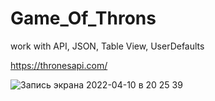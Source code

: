 # Game_Of_Throns

work with API, JSON, Table View, UserDefaults

https://thronesapi.com/


![Запись экрана 2022-04-10 в 20 25 39](https://user-images.githubusercontent.com/81037313/162631773-08c09131-bf59-4346-a6e8-203aae79de90.gif)
